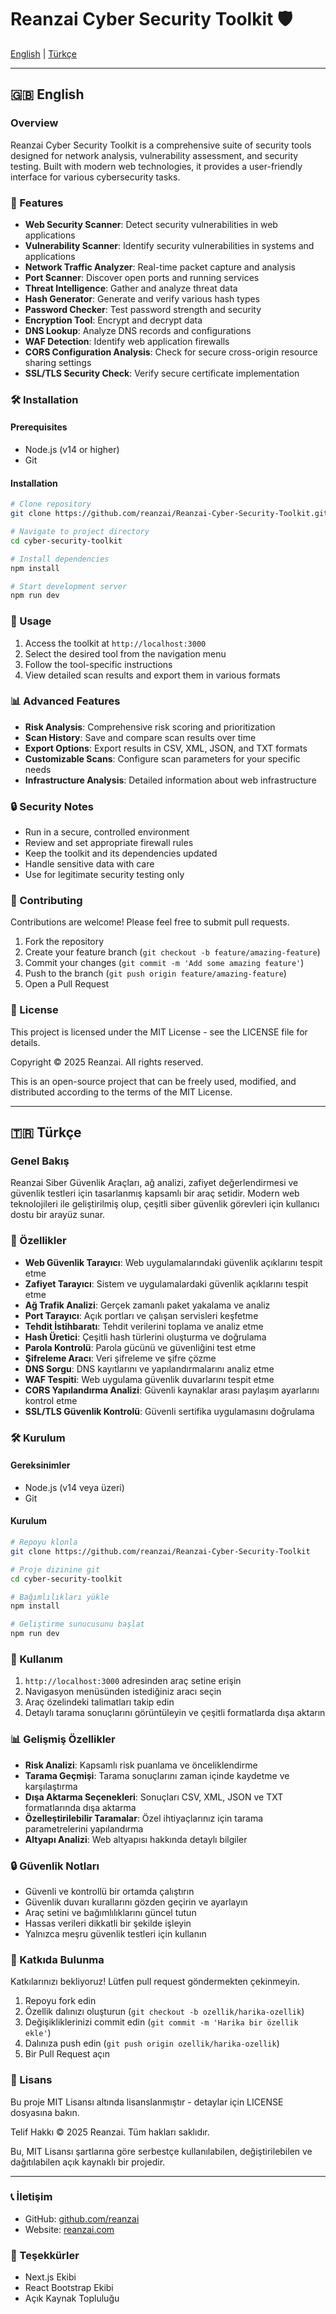 # Reanzai Cyber Security Toolkit 🛡️

[English](#english) | [Türkçe](#turkish)

---

<a name="english"></a>
## 🇬🇧 English

### Overview
Reanzai Cyber Security Toolkit is a comprehensive suite of security tools designed for network analysis, vulnerability assessment, and security testing. Built with modern web technologies, it provides a user-friendly interface for various cybersecurity tasks.

### 🚀 Features
- **Web Security Scanner**: Detect security vulnerabilities in web applications
- **Vulnerability Scanner**: Identify security vulnerabilities in systems and applications
- **Network Traffic Analyzer**: Real-time packet capture and analysis
- **Port Scanner**: Discover open ports and running services
- **Threat Intelligence**: Gather and analyze threat data
- **Hash Generator**: Generate and verify various hash types
- **Password Checker**: Test password strength and security
- **Encryption Tool**: Encrypt and decrypt data
- **DNS Lookup**: Analyze DNS records and configurations
- **WAF Detection**: Identify web application firewalls
- **CORS Configuration Analysis**: Check for secure cross-origin resource sharing settings
- **SSL/TLS Security Check**: Verify secure certificate implementation

### 🛠️ Installation

#### Prerequisites
- Node.js (v14 or higher)
- Git

#### Installation
```bash
# Clone repository
git clone https://github.com/reanzai/Reanzai-Cyber-Security-Toolkit.git

# Navigate to project directory
cd cyber-security-toolkit

# Install dependencies
npm install

# Start development server
npm run dev
```

### 🔧 Usage
1. Access the toolkit at `http://localhost:3000`
2. Select the desired tool from the navigation menu
3. Follow the tool-specific instructions
4. View detailed scan results and export them in various formats

### 📊 Advanced Features
- **Risk Analysis**: Comprehensive risk scoring and prioritization
- **Scan History**: Save and compare scan results over time
- **Export Options**: Export results in CSV, XML, JSON, and TXT formats
- **Customizable Scans**: Configure scan parameters for your specific needs
- **Infrastructure Analysis**: Detailed information about web infrastructure

### 🔒 Security Notes
- Run in a secure, controlled environment
- Review and set appropriate firewall rules
- Keep the toolkit and its dependencies updated
- Handle sensitive data with care
- Use for legitimate security testing only

### 🤝 Contributing
Contributions are welcome! Please feel free to submit pull requests.

1. Fork the repository
2. Create your feature branch (`git checkout -b feature/amazing-feature`)
3. Commit your changes (`git commit -m 'Add some amazing feature'`)
4. Push to the branch (`git push origin feature/amazing-feature`)
5. Open a Pull Request

### 📝 License
This project is licensed under the MIT License - see the LICENSE file for details.

Copyright © 2025 Reanzai. All rights reserved.

This is an open-source project that can be freely used, modified, and distributed according to the terms of the MIT License.

---

<a name="turkish"></a>
## 🇹🇷 Türkçe

### Genel Bakış
Reanzai Siber Güvenlik Araçları, ağ analizi, zafiyet değerlendirmesi ve güvenlik testleri için tasarlanmış kapsamlı bir araç setidir. Modern web teknolojileri ile geliştirilmiş olup, çeşitli siber güvenlik görevleri için kullanıcı dostu bir arayüz sunar.

### 🚀 Özellikler
- **Web Güvenlik Tarayıcı**: Web uygulamalarındaki güvenlik açıklarını tespit etme
- **Zafiyet Tarayıcı**: Sistem ve uygulamalardaki güvenlik açıklarını tespit etme
- **Ağ Trafik Analizi**: Gerçek zamanlı paket yakalama ve analiz
- **Port Tarayıcı**: Açık portları ve çalışan servisleri keşfetme
- **Tehdit İstihbaratı**: Tehdit verilerini toplama ve analiz etme
- **Hash Üretici**: Çeşitli hash türlerini oluşturma ve doğrulama
- **Parola Kontrolü**: Parola gücünü ve güvenliğini test etme
- **Şifreleme Aracı**: Veri şifreleme ve şifre çözme
- **DNS Sorgu**: DNS kayıtlarını ve yapılandırmalarını analiz etme
- **WAF Tespiti**: Web uygulama güvenlik duvarlarını tespit etme
- **CORS Yapılandırma Analizi**: Güvenli kaynaklar arası paylaşım ayarlarını kontrol etme
- **SSL/TLS Güvenlik Kontrolü**: Güvenli sertifika uygulamasını doğrulama

### 🛠️ Kurulum

#### Gereksinimler
- Node.js (v14 veya üzeri)
- Git

#### Kurulum
```bash
# Repoyu klonla
git clone https://github.com/reanzai/Reanzai-Cyber-Security-Toolkit

# Proje dizinine git
cd cyber-security-toolkit

# Bağımlılıkları yükle
npm install

# Geliştirme sunucusunu başlat
npm run dev
```

### 🔧 Kullanım
1. `http://localhost:3000` adresinden araç setine erişin
2. Navigasyon menüsünden istediğiniz aracı seçin
3. Araç özelindeki talimatları takip edin
4. Detaylı tarama sonuçlarını görüntüleyin ve çeşitli formatlarda dışa aktarın

### 📊 Gelişmiş Özellikler
- **Risk Analizi**: Kapsamlı risk puanlama ve önceliklendirme
- **Tarama Geçmişi**: Tarama sonuçlarını zaman içinde kaydetme ve karşılaştırma
- **Dışa Aktarma Seçenekleri**: Sonuçları CSV, XML, JSON ve TXT formatlarında dışa aktarma
- **Özelleştirilebilir Taramalar**: Özel ihtiyaçlarınız için tarama parametrelerini yapılandırma
- **Altyapı Analizi**: Web altyapısı hakkında detaylı bilgiler

### 🔒 Güvenlik Notları
- Güvenli ve kontrollü bir ortamda çalıştırın
- Güvenlik duvarı kurallarını gözden geçirin ve ayarlayın
- Araç setini ve bağımlılıklarını güncel tutun
- Hassas verileri dikkatli bir şekilde işleyin
- Yalnızca meşru güvenlik testleri için kullanın

### 🤝 Katkıda Bulunma
Katkılarınızı bekliyoruz! Lütfen pull request göndermekten çekinmeyin.

1. Repoyu fork edin
2. Özellik dalınızı oluşturun (`git checkout -b ozellik/harika-ozellik`)
3. Değişikliklerinizi commit edin (`git commit -m 'Harika bir özellik ekle'`)
4. Dalınıza push edin (`git push origin ozellik/harika-ozellik`)
5. Bir Pull Request açın

### 📝 Lisans
Bu proje MIT Lisansı altında lisanslanmıştır - detaylar için LICENSE dosyasına bakın.

Telif Hakkı © 2025 Reanzai. Tüm hakları saklıdır.

Bu, MIT Lisansı şartlarına göre serbestçe kullanılabilen, değiştirilebilen ve dağıtılabilen açık kaynaklı bir projedir.

---

### 📞 İletişim
- GitHub: [github.com/reanzai](https://github.com/reanzai)
- Website: [reanzai.com](https://reanzai.com)

### 🌟 Teşekkürler
- Next.js Ekibi
- React Bootstrap Ekibi
- Açık Kaynak Topluluğu 


<blockquote class="imgur-embed-pub" lang="en" data-id="a/dDC6O1U" data-context="false" ><a href="//imgur.com/a/dDC6O1U"></a></blockquote><script async src="//s.imgur.com/min/embed.js" charset="utf-8"></script>
